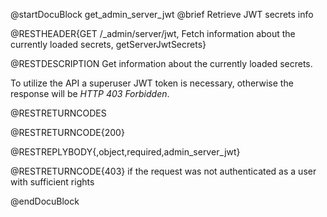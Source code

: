 @startDocuBlock get_admin_server_jwt
@brief Retrieve JWT secrets info

@RESTHEADER{GET /_admin/server/jwt, Fetch information about the currently loaded secrets, getServerJwtSecrets}

@RESTDESCRIPTION
Get information about the currently loaded secrets.

To utilize the API a superuser JWT token is necessary, otherwise the response
will be _HTTP 403 Forbidden_.

@RESTRETURNCODES

@RESTRETURNCODE{200}

@RESTREPLYBODY{,object,required,admin_server_jwt}

@RESTRETURNCODE{403}
if the request was not authenticated as a user with sufficient rights

@endDocuBlock
